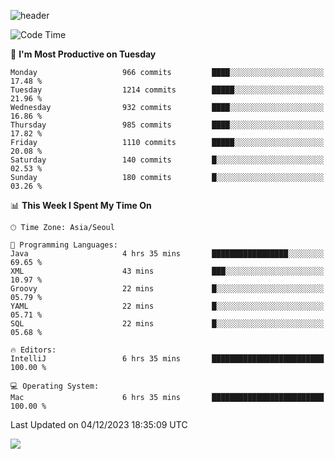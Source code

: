 ![header](https://capsule-render.vercel.app/api?type=Egg&color=timeAuto&height=300&section=header&text=PoPo&fontSize=90&animation=fadeIn)

  <!--START_SECTION:waka-->
![Code Time](http://img.shields.io/badge/Code%20Time-1%2C283%20hrs-blue)

📅 **I'm Most Productive on Tuesday** 

```text
Monday                   966 commits         ████░░░░░░░░░░░░░░░░░░░░░   17.48 % 
Tuesday                  1214 commits        █████░░░░░░░░░░░░░░░░░░░░   21.96 % 
Wednesday                932 commits         ████░░░░░░░░░░░░░░░░░░░░░   16.86 % 
Thursday                 985 commits         ████░░░░░░░░░░░░░░░░░░░░░   17.82 % 
Friday                   1110 commits        █████░░░░░░░░░░░░░░░░░░░░   20.08 % 
Saturday                 140 commits         █░░░░░░░░░░░░░░░░░░░░░░░░   02.53 % 
Sunday                   180 commits         █░░░░░░░░░░░░░░░░░░░░░░░░   03.26 % 
```


📊 **This Week I Spent My Time On** 

```text
🕑︎ Time Zone: Asia/Seoul

💬 Programming Languages: 
Java                     4 hrs 35 mins       █████████████████░░░░░░░░   69.65 % 
XML                      43 mins             ███░░░░░░░░░░░░░░░░░░░░░░   10.97 % 
Groovy                   22 mins             █░░░░░░░░░░░░░░░░░░░░░░░░   05.79 % 
YAML                     22 mins             █░░░░░░░░░░░░░░░░░░░░░░░░   05.71 % 
SQL                      22 mins             █░░░░░░░░░░░░░░░░░░░░░░░░   05.68 % 

🔥 Editors: 
IntelliJ                 6 hrs 35 mins       █████████████████████████   100.00 % 

💻 Operating System: 
Mac                      6 hrs 35 mins       █████████████████████████   100.00 % 
```


 Last Updated on 04/12/2023 18:35:09 UTC
<!--END_SECTION:waka-->



<img src="https://capsule-render.vercel.app/api?type=Egg&color=timeAuto&height=300&section=footer&text=PoPo&fontSize=90&animation=fadeIn&reversal=true" />
